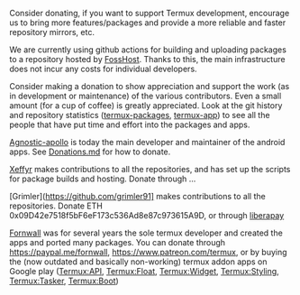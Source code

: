 Consider donating, if you want to support Termux development, encourage us to bring more features/packages and provide a more reliable and faster repository mirrors, etc.

We are currently using github actions for building and uploading packages to a repository hosted by [FossHost](https://fosshost.org/). Thanks to this, the main infrastructure does not incur any costs for individual developers.

Consider making a donation to show appreciation and support the work (as in development or maintenance) of the various contributors. Even a small amount (for a cup of coffee) is greatly appreciated. Look at the git history and repository statistics ([termux-packages](https://github.com/termux/termux-packages/graphs/contributors), [termux-app](https://github.com/termux/termux-app/graphs/contributors)) to see all the people that have put time and effort into the packages and apps.

[Agnostic-apollo](https://github.com/agnostic-apollo) is today the main developer and maintainer of the android apps. See [Donations.md](https://github.com/agnostic-apollo/agnostic-apollo/blob/main/Donations.md) for how to donate.

[Xeffyr](https://github.com/xeffyr) makes contributions to all the repositories, and has set up the scripts for package builds and hosting. Donate through ...

[Grimler](https://github.com/grimler91] makes contributions to all the repositories. Donate ETH 0x09D42e7518f5bF6eF173c536Ad8e87c973615A9D, or through [liberapay](https://liberapay.com/grimler)

[Fornwall](https://github.com/fornwall) was for several years the sole termux developer and created the apps and ported many packages. You can donate through https://paypal.me/fornwall, https://www.patreon.com/termux, or by buying the (now outdated and basically non-working) termux addon apps on Google play ([Termux:API](https://play.google.com/store/apps/details?id=com.termux.api), [Termux:Float](https://play.google.com/store/apps/details?id=com.termux.window), [Termux:Widget](https://play.google.com/store/apps/details?id=com.termux.widget), [Termux:Styling](https://play.google.com/store/apps/details?id=com.termux.styling), [Termux:Tasker](https://play.google.com/store/apps/details?id=com.termux.tasker), [Termux:Boot](https://play.google.com/store/apps/details?id=com.termux.boot))

